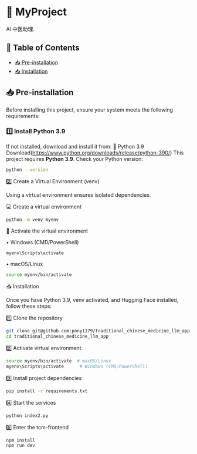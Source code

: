 # 🚀 MyProject
AI 中医助理.

## 📌 Table of Contents
- [📥 Pre-installation](#pre-installation)
- [📥 Installation](#installation)

## **📥 Pre-installation**
Before installing this project, ensure your system meets the following requirements:

### **1️⃣ Install Python 3.9**
If not installed, download and install it from:
🔗 Python 3.9 Download(https://www.python.org/downloads/release/python-390/) 
This project requires **Python 3.9**. Check your Python version:
```sh
python --version
```

2️⃣ Create a Virtual Environment (venv)

Using a virtual environment ensures isolated dependencies.

💻 Create a virtual environment
```sh
python -m venv myenv
```
🔹 Activate the virtual environment

•	Windows (CMD/PowerShell)
```sh
myenv\Scripts\activate
```
•	macOS/Linux
```sh
source myenv/bin/activate
```

📥 Installation

Once you have Python 3.9, venv activated, and Hugging Face installed, follow these steps:

1️⃣ Clone the repository
```sh
git clone git@github.com:pony1179/traditional_chinese_medicine_llm_app.git
cd traditional_chinese_medicine_llm_app
```
2️⃣ Activate virtual environment
```sh
source myenv/bin/activate  # macOS/Linux
myenv\Scripts\activate      # Windows (CMD/PowerShell)
```
3️⃣ Install project dependencies
```sh
pip install -r requirements.txt
```
4️⃣ Start the services
```sh
python index2.py
```
5️⃣ Enter the tcm-frontend
```sh
npm install
npm run dev
```